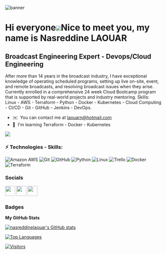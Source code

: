 ![banner](https://user-images.githubusercontent.com/115075943/215064395-9554bf19-c3f1-467f-a8d1-edee4d1ded8b.jpg)

Hi everyone![](https://user-images.githubusercontent.com/18350557/176309783-0785949b-9127-417c-8b55-ab5a4333674e.gif)Nice to meet you, my name is Nasreddine LAOUAR
=========================================================================================================================================

Broadcast Engineering Expert - Devops/Cloud Engineering
-------------------------------------------------------

After more than 14 years in the broadcast industry, I have exceptional knowledge of operating scheduled programs, setting up live on-site, event, and remote broadcasts, and resolving broadcast issues when they arise. 
Currently enrolled in a comprehensive 24 week Cloud Bootcamp program that is supported by real-world projects and industry mentoring. Skills: Linux - AWS - Terraform - Python - Docker - Kubernetes - Cloud Computing - CI/CD - Git - GitHub - Jenkins - DevOps.

* ✉️  You can contact me at [laouarn@hotmail.com](mailto:laouarn@hotmail.com)
* 🧠  I'm learning Terraform - Docker - Kubernetes

<a href="https://www.github.com/nasreddinelaouar" target="_blank" rel="noreferrer"><img
src="https://img.shields.io/github/followers/nasreddinelaouar?logo=github&style=for-the-badge&color=0891b2&labelColor=1c1917" /></a>

###  ⚡ Technologies - Skills:
<!-- Check out the Badges folder for more badges -->


![Amazon AWS](https://img.shields.io/badge/Amazon%20AWS-232F3E?style=flat-square&logo=amazon-aws)
![Git](https://img.shields.io/badge/-Git-black?style=flat-square&logo=git)
![GitHub](https://img.shields.io/badge/-GitHub-181717?style=flat-square&logo=github)
![Python](https://img.shields.io/badge/-Python-black?style=flat-square&logo=Python)
![Linux](https://img.shields.io/badge/Linux-FCC624?style=flat-square&logo=linux&logoColor=black)
![Trello](https://img.shields.io/badge/Trello-%23026AA7.svg?style=flat-square&logo=Trello&logoColor=white)
![Docker](https://img.shields.io/badge/docker-%230db7ed.svg?style=for-the-badge&logo=docker&logoColor=white)
![Terraform](https://img.shields.io/badge/terraform-%235835CC.svg?style=for-the-badge&logo=terraform&logoColor=white)
</p>


### Socials

<p align="left"> <a href="https://www.github.com/nasreddinelaouar" target="_blank" rel="noreferrer"><img src="https://raw.githubusercontent.com/danielcranney/readme-generator/main/public/icons/socials/github.svg" width="32" height="32" /></a> <a href="https://www.linkedin.com/in/nasreddinelaouar" target="_blank" rel="noreferrer"><img src="https://raw.githubusercontent.com/danielcranney/readme-generator/main/public/icons/socials/linkedin.svg" width="32" height="32" /></a> <a href="http://www.medium.com/@laouarn" target="_blank" rel="noreferrer"><img src="https://raw.githubusercontent.com/danielcranney/readme-generator/main/public/icons/socials/medium.svg" width="32" height="32" /></a></p>

### Badges


<b>My GitHub Stats</b>

<a href="http://www.github.com/nasreddinelaouar"><img src="https://github-readme-stats.vercel.app/api?username=nasreddinelaouar&show_icons=true&hide=&count_private=true&title_color=0891b2&text_color=ffffff&icon_color=0891b2&bg_color=1c1917&hide_border=true&show_icons=true" alt="nasreddinelaouar's GitHub stats" /></a>

<a href="https://github.com/nasreddinelaouar" align="left"><img src="https://github-readme-stats.vercel.app/api/top-langs/?username=nasreddinelaouar&langs_count=10&title_color=0891b2&text_color=ffffff&icon_color=0891b2&bg_color=1c1917&hide_border=true&locale=en&custom_title=Top%20%Languages" alt="Top Languages" /></a>


[![Visitors](https://api.visitorbadge.io/api/visitors?path=<nasreddinelaouar>%2F<nasreddinelaouar>&label=VISITORS&countColor=%23263759)](https://visitorbadge.io/status?path=<nasreddinelaouar>%2F<nasreddinelaouar>)
